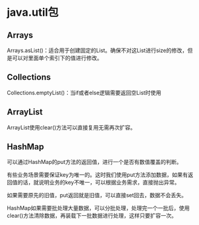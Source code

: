 # java.util包

## Arrays

Arrays.asList()：适合用于创建固定的List。确保不对这List进行size的修改，但是可以对里面单个索引下的值进行修改。





## Collections

Collections.emptyList()：当if或者else逻辑需要返回空List时使用



## ArrayList

ArrayList使用clear()方法可以直接复用无需再次扩容。





## HashMap



可以通过HashMap的put方法的返回值，进行一个是否有数值覆盖的判断。

有些业务场景需要保证key为唯一的。这时我们使用put方法添加数据，如果有返回值的话，就说明业务的key不唯一，可以根据业务需求，直接抛出异常。

如果需要原先的旧值，put返回就是旧值，可以直接set回去，数据不会丢失。





HashMap如果需要批处理大量数据，可以分批处理，处理完一个一批后，使用clear()方法清除数据，再装载下一批数据进行处理，这样只要扩容一次。

